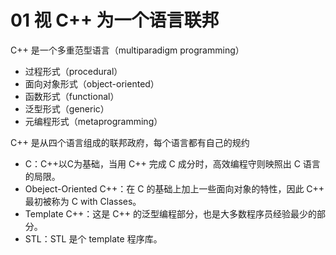 # 01 视 C++ 为一个语言联邦
C++ 是一个多重范型语言（multiparadigm programming）
- 过程形式（procedural）
- 面向对象形式（object-oriented）
- 函数形式（functional）
- 泛型形式（generic）
- 元编程形式（metaprogramming）

C++ 是从四个语言组成的联邦政府，每个语言都有自己的规约
- C：C++以C为基础，当用 C++ 完成 C 成分时，高效编程守则映照出 C 语言的局限。
- Obeject-Oriented C++：在 C 的基础上加上一些面向对象的特性，因此 C++ 最初被称为 C with Classes。
- Template C++：这是 C++ 的泛型编程部分，也是大多数程序员经验最少的部分。
- STL：STL 是个 template 程序库。
